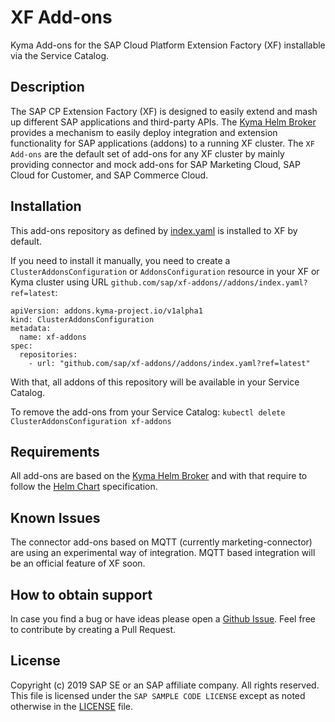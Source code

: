 # XF Add-ons
Kyma Add-ons for the SAP Cloud Platform Extension Factory (XF) installable via the Service Catalog.

## Description
The SAP CP Extension Factory (XF) is designed to easily extend and mash up different SAP applications and third-party APIs. The [Kyma Helm Broker](https://kyma-project.io/docs/components/helm-broker/) provides a mechanism to easily deploy integration and extension functionality for SAP applications (addons) to a running XF cluster. The `XF Add-ons` are the default set of add-ons for any XF cluster by mainly providing connector and mock add-ons for SAP Marketing Cloud, SAP Cloud for Customer, and SAP Commerce Cloud.

## Installation
This add-ons repository as defined by [index.yaml](addons/index.yaml) is installed to XF by default.

If you need to install it manually, you need to create a `ClusterAddonsConfiguration` or `AddonsConfiguration` resource in your XF or Kyma cluster using URL `github.com/sap/xf-addons//addons/index.yaml?ref=latest`:

```
apiVersion: addons.kyma-project.io/v1alpha1
kind: ClusterAddonsConfiguration
metadata:
  name: xf-addons
spec:
  repositories:
    - url: "github.com/sap/xf-addons//addons/index.yaml?ref=latest"
```
With that, all addons of this repository will be available in your Service Catalog.

To remove the add-ons from your Service Catalog:
`kubectl delete ClusterAddonsConfiguration xf-addons`

## Requirements
All add-ons are based on the [Kyma Helm Broker](https://kyma-project.io/docs/components/helm-broker/) and with that require to follow the [Helm Chart](https://helm.sh/) specification.

## Known Issues
The connector add-ons based on MQTT (currently marketing-connector) are using an experimental way of integration. MQTT based integration will be an official feature of XF soon.

## How to obtain support
In case you find a bug or have ideas please open a [Github Issue](https://github.com/SAP/xf-addons/issues). Feel free to contribute by creating a Pull Request.

## License
Copyright (c) 2019 SAP SE or an SAP affiliate company. All rights reserved.
This file is licensed under the `SAP SAMPLE CODE LICENSE` except as noted otherwise in the [LICENSE](LICENSE) file.
